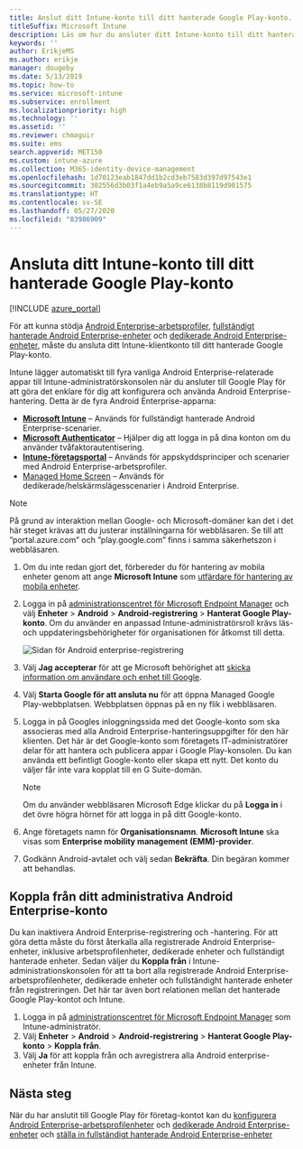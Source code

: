 ```yaml
---
title: Anslut ditt Intune-konto till ditt hanterade Google Play-konto.
titleSuffix: Microsoft Intune
description: Läs om hur du ansluter ditt Intune-konto till ditt hanterade Google Play-konto.
keywords: ''
author: ErikjeMS
ms.author: erikje
manager: dougeby
ms.date: 5/13/2019
ms.topic: how-to
ms.service: microsoft-intune
ms.subservice: enrollment
ms.localizationpriority: high
ms.technology: ''
ms.assetid: ''
ms.reviewer: chmaguir
ms.suite: ems
search.appverid: MET150
ms.custom: intune-azure
ms.collection: M365-identity-device-management
ms.openlocfilehash: 1d70123eab1847dd1b2cd3eb7583d397d97543e1
ms.sourcegitcommit: 302556d3b03f1a4eb9a5a9ce6138b8119d901575
ms.translationtype: HT
ms.contentlocale: sv-SE
ms.lasthandoff: 05/27/2020
ms.locfileid: "83986909"
---
```

# <a name="connect-your-intune-account-to-your-managed-google-play-account"></a>Ansluta ditt Intune-konto till ditt hanterade Google Play-konto

[!INCLUDE [azure_portal](../includes/azure_portal.md)]

För att kunna stödja [Android Enterprise-arbetsprofiler](android-work-profile-enroll.md), [fullständigt hanterade Android Enterprise-enheter](android-fully-managed-enroll.md) och [dedikerade Android Enterprise-enheter](android-kiosk-enroll.md), måste du ansluta ditt Intune-klientkonto till ditt hanterade Google Play-konto.  

Intune lägger automatiskt till fyra vanliga Android Enterprise-relaterade appar till Intune-administratörskonsolen när du ansluter till Google Play för att göra det enklare för dig att konfigurera och använda Android Enterprise-hantering. Detta är de fyra Android Enterprise-apparna:

- **[Microsoft Intune](https://play.google.com/store/apps/details?id=com.microsoft.intune)** – Används för fullständigt hanterade Android Enterprise-scenarier.
- **[Microsoft Authenticator](https://play.google.com/store/apps/details?id=com.azure.authenticator)** – Hjälper dig att logga in på dina konton om du använder tvåfaktorautentisering.
- **[Intune-företagsportal](https://play.google.com/store/apps/details?id=com.microsoft.windowsintune.companyportal)** – Används för appskyddsprinciper och scenarier med Android Enterprise-arbetsprofiler.
- [Managed Home Screen](https://play.google.com/store/apps/details?id=com.microsoft.launcher.enterprise) – Används för dedikerade/helskärmslägesscenarier i Android Enterprise.

> [!NOTE]
> På grund av interaktion mellan Google- och Microsoft-domäner kan det i det här steget krävas att du justerar inställningarna för webbläsaren.  Se till att ”portal.azure.com” och ”play.google.com” finns i samma säkerhetszon i webbläsaren.

1. Om du inte redan gjort det, förbereder du för hantering av mobila enheter genom att ange **Microsoft Intune** som [utfärdare för hantering av mobila enheter](../fundamentals/mdm-authority-set.md).
2. Logga in på [administrationscentret för Microsoft Endpoint Manager](https://go.microsoft.com/fwlink/?linkid=2109431) och välj **Enheter** > **Android** > **Android-registrering** > **Hanterat Google Play-konto**.  Om du använder en anpassad Intune-administratörsroll krävs läs- och uppdateringsbehörigheter för organisationen för åtkomst till detta.
   
   ![Sidan för Android enterprise-registrering](./media/connect-intune-android-enterprise/android-work-bind.png)

3. Välj **Jag accepterar** för att ge Microsoft behörighet att [skicka information om användare och enhet till Google](../protect/data-intune-sends-to-google.md). 
   
4. Välj **Starta Google för att ansluta nu** för att öppna Managed Google Play-webbplatsen. Webbplatsen öppnas på en ny flik i webbläsaren.
  
5. Logga in på Googles inloggningssida med det Google-konto som ska associeras med alla Android Enterprise-hanteringsuppgifter för den här klienten. Det här är det Google-konto som företagets IT-administratörer delar för att hantera och publicera appar i Google Play-konsolen. Du kan använda ett befintligt Google-konto eller skapa ett nytt. Det konto du väljer får inte vara kopplat till en G Suite-domän.
    
    > [!Note]
    > Om du använder webbläsaren Microsoft Edge klickar du på **Logga in** i det övre högra hörnet för att logga in på ditt Google-konto.

6. Ange företagets namn för **Organisationsnamn**. **Microsoft Intune** ska visas som **Enterprise mobility management (EMM)-provider**.

7. Godkänn Android-avtalet och välj sedan **Bekräfta**. Din begäran kommer att behandlas.

## <a name="disconnect-your-android-enterprise-administrative-account"></a>Koppla från ditt administrativa Android Enterprise-konto

Du kan inaktivera Android Enterprise-registrering och -hantering. För att göra detta måste du först återkalla alla registrerade Android Enterprise-enheter, inklusive arbetsprofilenheter, dedikerade enheter och fullständigt hanterade enheter. Sedan väljer du **Koppla från** i Intune-administrationskonsolen för att ta bort alla registrerade Android Enterprise-arbetsprofilenheter, dedikerade enheter och fullständight hanterade enheter från registreringen. Det här tar även bort relationen mellan det hanterade Google Play-kontot och Intune.

1. Logga in på [administrationscentret för Microsoft Endpoint Manager](https://go.microsoft.com/fwlink/?linkid=2109431) som Intune-administratör.
2. Välj **Enheter** > **Android** > **Android-registrering** > **Hanterat Google Play-konto** > **Koppla från**.
3. Välj **Ja** för att koppla från och avregistrera alla Android enterprise-enheter från Intune.

## <a name="next-steps"></a>Nästa steg

När du har anslutit till Google Play för företag-kontot kan du [konfigurera Android Enterprise-arbetsprofilenheter](android-work-profile-enroll.md) och [dedikerade Android Enterprise-enheter](android-kiosk-enroll.md) och [ställa in fullständigt hanterade Android Enterprise-enheter](android-fully-managed-enroll.md)
